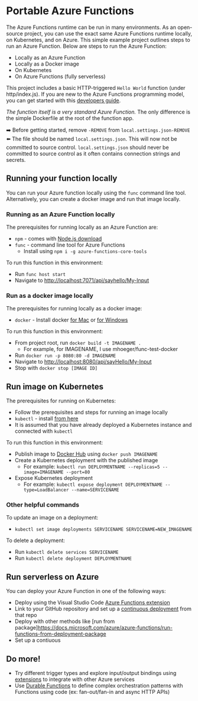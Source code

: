 # Portable Azure Functions
The Azure Functions runtime can be run in many environments. As an open-source project, you can use the exact same Azure Functions runtime locally, on Kubernetes, and on Azure. This simple example project outlines steps to run an Azure Function. Below are steps to run the Azure Function:
 - Locally as an Azure Function
 - Locally as a Docker image
 - On Kubernetes
 - On Azure Functions (fully serverless)

This project includes a basic HTTP-triggered `Hello World` function (under http/index.js). If you are new to the Azure Functions programming model, you can get started with this [developers guide](https://docs.microsoft.com/en-us/azure/azure-functions/functions-reference).

_The function itself is a very standard Azure Function._ The only difference is the simple Dockerfile at the root of the function app.

➡️ Before getting started, remove `-REMOVE` from `local.settings.json-REMOVE` ⬅️ 
The file should be named `local.settings.json`. This will now not be committed to source control. `local.settings.json` should never be committed to source control as it often contains connection strings and secrets. 

## Running your function locally
You can run your Azure function locally using the `func` command line tool. Alternatively, you can create a docker image and run that image locally.

### Running as an Azure Function locally
The prerequisites for running locally as an Azure Function are:
 - `npm` - comes with [Node.js download](https://nodejs.org)
 - `func` - command line tool for Azure Functions
    - Install using `npm i -g azure-functions-core-tools`

To run this function in this environment:
 - Run `func host start`
 - Navigate to [http://localhost:7071/api/sayhello/My-Input](http://localhost:7071/api/sayhello/My-Input)

### Run as a docker image locally
The prerequisites for running locally as a docker image:
 - `docker` - Install docker [for Mac](https://docs.docker.com/docker-for-mac/install) or [for Windows](https://docs.docker.com/docker-for-windows/install)

To run this function in this environment:
 - From project root, run `docker build -t IMAGENAME .`
   - For example, for IMAGENAME, I use mhoeger/func-test-docker
 - Run `docker run -p 8080:80 -d IMAGENAME`
 - Navigate to [http://localhost:8080/api/sayHello/My-Input](http://localhost:8080/api/sayHello/My-Input)
 - Stop with `docker stop [IMAGE ID]`

## Run image on Kubernetes
The prerequisites for running on Kubernetes:
 - Follow the prerequisites and steps for running an image locally
 - `kubectl` - install [from here](https://kubernetes.io/docs/tasks/tools/install-kubectl)
 - It is assumed that you have already deployed a Kubernetes instance and connected with `kubectl`

To run this function in this environment:
 - Publish image to [Docker Hub](https://hub.docker.com) using `docker push IMAGENAME`
 - Create a Kubernetes deployment with the published image
   - For example: `kubectl run DEPLOYMENTNAME --replicas=5 --image=IMAGENAME --port=80`
 - Expose Kubernetes deployment
   - For example: `kubectl expose deployment DEPLOYMENTNAME --type=LoadBalancer --name=SERVICENAME`

### Other helpful commands 
To update an image on a deployment:
 - `kubectl set image deployments SERVICENAME SERVICENAME=NEW_IMAGENAME`

To delete a deployment:
 - Run `kubectl delete services SERVICENAME`
 - Run `kubectl delete deployment DEPLOYMENTNAME`

## Run serverless on Azure
You can deploy your Azure Function in one of the following ways:
 - Deploy using the Visual Studio Code [Azure Functions extension](https://code.visualstudio.com/tutorials/functions-extension/getting-started)
 - Link to your GitHub repository and set up a [continuous deployment](https://docs.microsoft.com/azure/azure-functions/functions-continuous-deployment) from that repo 
 - Deploy with other methods like [run from package]https://docs.microsoft.com/azure/azure-functions/run-functions-from-deployment-package
 - Set up a contiuous 

## Do more!
 - Try different trigger types and explore input/output bindings using [extensions](https://docs.microsoft.com/azure/azure-functions/functions-triggers-bindings) to integrate with other Azure services
 - Use [Durable Functions](https://docs.microsoft.com/azure/azure-functions/durable-functions-overview) to define complex orchestration patterns with Functions using code (ex: fan-out/fan-in and async HTTP APIs)
